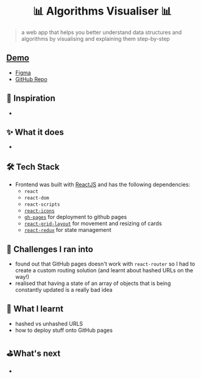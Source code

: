 <h1 align="center">📊 Algorithms Visualiser 📊</h1>

> a web app that helps you better understand data structures and algorithms by visualising and explaining them step-by-step

## [Demo](https://chuahxinyu.github.io/algorithms-visualiser)

* [Figma]()
* [GitHub Repo]()

## 💭 Inspiration
* 

## ✨ What it does
* 

## 🛠 Tech Stack
* Frontend was built with [ReactJS]() and has the following dependencies:
  * `react`
  * `react-dom`
  * `react-scripts`
  * [`react-icons`]()
  * [`gh-pages`]() for deployment to github pages
  * [`react-grid-layout`]() for movement and resizing of cards
  * [`react-redux`]() for state management

## 🎯 Challenges I ran into
* found out that GitHub pages doesn't work with `react-router` so I had to create a custom routing solution (and learnt about hashed URLs on the way!)
* realised that having a state of an array of objects that is being constantly updated is a really bad idea

## 📖 What I learnt
* hashed vs unhashed URLS
* how to deploy stuff onto GitHub pages

## ⛳️What's next
* 